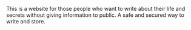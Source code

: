This is a website for those people who want to write about their life and secrets without giving information to public.
A safe and secured way to write and store.

